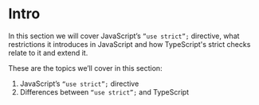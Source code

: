 # Intro

In this section we will cover JavaScript’s `”use strict”;` directive, what restrictions it introduces in JavaScript and how TypeScript's strict checks relate to it and extend it.

These are the topics we’ll cover in this section:
1. JavaScript’s `“use strict”;` directive
1. Differences between `“use strict”;` and TypeScript